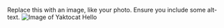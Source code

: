 Replace this with an image, like your photo. Ensure you include some alt-text.
![Image of Yaktocat](https://octodex.github.com/images/yaktocat.png)
Hello

